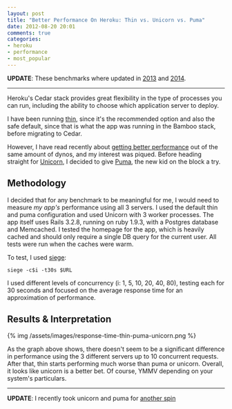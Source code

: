 ```yaml
---
layout: post
title: "Better Performance On Heroku: Thin vs. Unicorn vs. Puma"
date: 2012-08-20 20:01
comments: true
categories:
- heroku
- performance
- most_popular
---
```


**UPDATE**: These benchmarks where updated in [2013][6] and [2014][7].

---

Heroku's Cedar stack provides great flexibility in the type of processes you can run, including the
ability to choose which application server to deploy.

I have been running [thin][5], since it's the recommended option and also the safe default, since that is
what the app was running in the Bamboo stack, before migrating to Cedar.

However, I have read recently about [getting better performance][1] out of the same amount of dynos, and my
interest was piqued. Before heading straight for [Unicorn][3], I decided to give [Puma][2], the new kid on the block a try.

<!-- more -->

## Methodology

I decided that for any benchmark to be meaningful for me, I would need to measure *my app's* performance using all 3 servers. I used the default thin and puma configuration and used Unicorn with 3 worker processes.
The app itself uses Rails 3.2.8, running on ruby 1.9.3, with a Postgres database and Memcached. I tested the homepage for the app, which is heavily cached and should only require a single DB query for the current user. All tests were run when the caches were warm.

To test, I used [siege][4]:

```
siege -c$i -t30s $URL
```

I used different levels of concurrency (i: 1, 5, 10, 20, 40, 80), testing each for 30 seconds and focused on the average response time for an approximation of performance.

## Results & Interpretation

{% img /assets/images/response-time-thin-puma-unicorn.png %}

As the graph above shows, there doesn't seem to be a significant difference in performance using the 3 different servers up to 10 concurrent requests. After that, thin starts performing much worse than puma or unicorn. Overall, it looks like unicorn is a better bet. Of course, YMMV depending on your system's particulars.

---

**UPDATE**: I recently took unicorn and puma for [another spin][6]

[1]: http://michaelvanrooijen.com/articles/2011/06/01-more-concurrency-on-a-single-heroku-dyno-with-the-new-celadon-cedar-stack/
[2]: http://puma.io/
[3]: http://unicorn.bogomips.org/
[4]: http://www.joedog.org/siege-home/
[5]: http://code.macournoyer.com/thin/
[6]: /blog/2013/05/20/unicorn-vs-puma-redux/
[7]: /blog/2014/05/13/unicorn-vs-puma-round-3/
